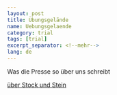 ```yaml
---
layout: post
title: Übungsgelände 
name: Uebungsgelaende
category: trial
tags: [trial]
excerpt_separator: <!--mehr-->
lang: de
---
```


Was die Presse so über uns schreibt

[über Stock und Stein](http://www.infranken.de/nachrichten/lokales/kulmbach/Mountainbike-Sport-Rad-fahrrad-Heisser-Tanz-ueber-Stock-und-Stein;art312,307163)
 
<!--mehr-->


